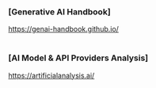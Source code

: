 ### [Generative AI Handbook]
https://genai-handbook.github.io/   
<br/>

### [AI Model & API Providers Analysis]   
https://artificialanalysis.ai/
